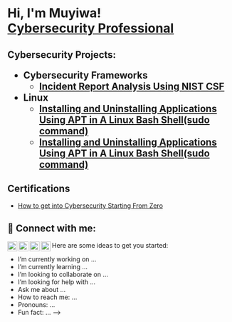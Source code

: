 <h1>Hi, I'm Muyiwa! <br/><a href="https://www.linkedin.com/in/muyiwa-ajetunmobi-693498224">Cybersecurity Professional</a>

<h2>Cybersecurity Projects:

- <b>Cybersecurity Frameworks</b>
  - [Incident Report Analysis Using NIST CSF](https://github.com/AjetGH/NIST-CSF)
- <b>Linux</b>
  - [Installing and Uninstalling Applications Using APT in A Linux Bash Shell(sudo command)](https://github.com/AjetGH/LINUX)
  - [Installing and Uninstalling Applications Using APT in A Linux Bash Shell(sudo command)](https://github.com/AjetGH/LINUX)
<h2>Certifications</h2>

- [How to get into Cybersecurity Starting From Zero](https://www.youtube.com/watch?v=a83ASGn_V_s)


<h2> 🤳 Connect with me:</h2>

[<img align="left" alt="JoshMadakor | YouTube" width="22px" src="https://cdn.jsdelivr.net/npm/simple-icons@v3/icons/youtube.svg" />][youtube]
[<img align="left" alt="JoshMadakor | Twitter" width="22px" src="https://cdn.jsdelivr.net/npm/simple-icons@v3/icons/twitter.svg" />][twitter]
[<img align="left" alt="JoshMadakor | LinkedIn" width="22px" src="https://cdn.jsdelivr.net/npm/simple-icons@v3/icons/linkedin.svg" />][linkedin]
[<img align="left" alt="JoshMadakor | Instagram" width="22px" src="https://cdn.jsdelivr.net/npm/simple-icons@v3/icons/instagram.svg" />][instagram]

[twitter]: https://twitter.com/chocboy___
[youtube]: https://www.youtube.com/c/joshmadakor
[instagram]: https://www.instagram.com/joshmadakor/
[linkedin]:https://www.linkedin.com/in/muyiwa-ajetunmobi-693498224/



Here are some ideas to get you started:

-  I’m currently working on ...
-  I’m currently learning ...
-  I’m looking to collaborate on ...
-  I’m looking for help with ...
-  Ask me about ...
-  How to reach me: ...
-  Pronouns: ...
-  Fun fact: ...
-->
